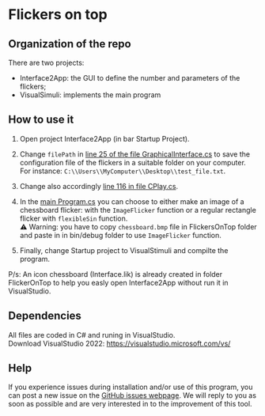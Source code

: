Flickers on top
=======================

## Organization of the repo

There are two projects:

- Interface2App: the GUI to define the number and parameters of the flickers;
- VisualSimuli: implements the main program

## How to use it

1. Open project Interface2App (in bar Startup Project).

2. Change `filePath` in [line 25 of the file GraphicalInterface.cs](https://github.com/ludovicdmt/FlickersOnTop/blob/main/Interface2App/GraphicalInterface.cs#L25) to save the configuration file of the flickers in a suitable folder on your computer. For instance: `C:\\Users\\MyComputer\\Desktop\\test_file.txt`.

3. Change also accordingly [line 116 in file CPlay.cs](https://github.com/ludovicdmt/FlickersOnTop/blob/main/CPlay.cs#L116).

4. In the [main Program.cs](https://github.com/ludovicdmt/FlickersOnTop/blob/main/Program.cs) you can choose to either make an image of a chessboard flicker: with the `ImageFlicker` function or a regular rectangle flicker with `flexibleSin` function.  
⚠️ Warning: you have to copy `chessboard.bmp` file in FlickersOnTop folder and paste in in bin/debug folder to use `ImageFlicker` function.

5. Finally, change Startup project to VisualStimuli and compilte the program.

P/s: An icon chessboard (Interface.lik) is already created in folder FlickerOnTop to help you easly open Interface2App without run it in VisualStudio.

## Dependencies

All files are coded in C# and runing in VisualStudio.  
Download VisualStudio 2022: <https://visualstudio.microsoft.com/vs/>  

## Help

If you experience issues during installation and/or use of this program, you can post a new issue on the [GitHub issues webpage](https://github.com/ludovicdmt/FlickersOnTop/issues). We will reply to you as soon as possible and are very interested in to the improvement of this tool.  
